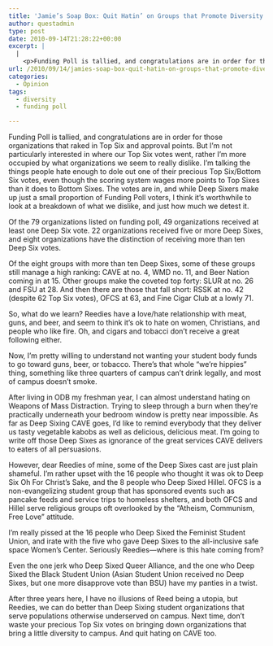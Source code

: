 ```yaml
---
title: 'Jamie’s Soap Box: Quit Hatin’ on Groups that Promote Diversity'
author: questadmin
type: post
date: 2010-09-14T21:28:22+00:00
excerpt: |
  |
    <p>Funding Poll is tallied, and congratulations are in order for those  organizations that raked in Top Six and approval points. But I’m not  particularly interested in where our Top Six votes went, rather I’m more  occupied by what organizations we seem to really dislike.</p>
url: /2010/09/14/jamies-soap-box-quit-hatin-on-groups-that-promote-diversity/
categories:
  - Opinion
tags:
  - diversity
  - funding poll

---
```

Funding Poll is tallied, and congratulations are in order for those organizations that raked in Top Six and approval points. But I’m not particularly interested in where our Top Six votes went, rather I’m more occupied by what organizations we seem to really dislike. I’m talking the things people hate enough to dole out one of their precious Top Six/Bottom Six votes, even though the scoring system wages more points to Top Sixes than it does to Bottom Sixes. The votes are in, and while Deep Sixers make up just a small proportion of Funding Poll voters, I think it’s worthwhile to look at a breakdown of what we dislike, and just how much we detest it.

Of the 79 organizations listed on funding poll, 49 organizations received at least one Deep Six vote. 22 organizations received five or more Deep Sixes, and eight organizations have the distinction of receiving more than ten Deep Six votes.

Of the eight groups with more than ten Deep Sixes, some of these groups still manage a high ranking: CAVE at no. 4, WMD no. 11, and Beer Nation coming in at 15. Other groups make the coveted top forty: SLUR at no. 26 and FSU at 28. And then there are those that fall short: RSSK at no. 42 (despite 62 Top Six votes), OFCS at 63, and Fine Cigar Club at a lowly 71.

So, what do we learn? Reedies have a love/hate relationship with meat, guns, and beer, and seem to think it’s ok to hate on women, Christians, and people who like fire. Oh, and cigars and tobacci don’t receive a great following either.

Now, I’m pretty willing to understand not wanting your student body funds to go toward guns, beer, or tobacco. There’s that whole “we’re hippies” thing, something like three quarters of campus can’t drink legally, and most of campus doesn’t smoke.

After living in ODB my freshman year, I can almost understand hating on Weapons of Mass Distraction. Trying to sleep through a burn when they’re practically underneath your bedroom window is pretty near impossible. As far as Deep Sixing CAVE goes, I’d like to remind everybody that they deliver us tasty vegetable kabobs as well as delicious, delicious meat. I’m going to write off those Deep Sixes as ignorance of the great services CAVE delivers to eaters of all persuasions.

However, dear Reedies of mine, some of the Deep Sixes cast are just plain shameful. I’m rather upset with the 16 people who thought it was ok to Deep Six Oh For Christ’s Sake, and the 8 people who Deep Sixed Hillel. OFCS is a non-evangelizing student group that has sponsored events such as pancake feeds and service trips to homeless shelters, and both OFCS and Hillel serve religious groups oft overlooked by the “Atheism, Communism, Free Love” attitude.

I’m really pissed at the 16 people who Deep Sixed the Feminist Student Union, and irate with the five who gave Deep Sixes to the all-inclusive safe space Women’s Center. Seriously Reedies—where is this hate coming from?

Even the one jerk who Deep Sixed Queer Alliance, and the one who Deep Sixed the Black Student Union (Asian Student Union received no Deep Sixes, but one more disapprove vote than BSU) have my panties in a twist.

After three years here, I have no illusions of Reed being a utopia, but Reedies, we can do better than Deep Sixing student organizations that serve populations otherwise underserved on campus. Next time, don’t waste your precious Top Six votes on bringing down organizations that bring a little diversity to campus. And quit hating on CAVE too.